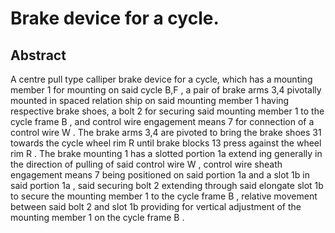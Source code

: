 # Brake device for a cycle.

## Abstract
A centre pull type calliper brake device for a cycle, which has a mounting member 1 for mounting on said cycle B,F , a pair of brake arms 3,4 pivotally mounted in spaced relation ship on said mounting member 1 having respective brake shoes, a bolt 2 for securing said mounting member 1 to the cycle frame B , and control wire engagement means 7 for connection of a control wire W . The brake arms 3,4 are pivoted to bring the brake shoes 31 towards the cycle wheel rim R until brake blocks 13 press against the wheel rim R . The brake mounting 1 has a slotted portion 1a extend ing generally in the direction of pulling of said control wire W , control wire sheath engagement means 7 being positioned on said portion 1a and a slot 1b in said portion 1a , said securing bolt 2 extending through said elongate slot 1b to secure the mounting member 1 to the cycle frame B , relative movement between said bolt 2 and slot 1b providing for vertical adjustment of the mounting member 1 on the cycle frame B .